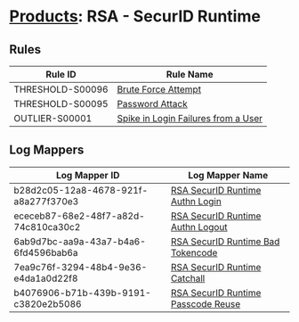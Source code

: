# [Products](README.md): RSA - SecurID Runtime

## Rules

|Rule ID|Rule Name|
|----|----|
|THRESHOLD-S00096|[Brute Force Attempt](../rules/THRESHOLD-S00096.md)|
|THRESHOLD-S00095|[Password Attack](../rules/THRESHOLD-S00095.md)|
|OUTLIER-S00001|[Spike in Login Failures from a User](../rules/OUTLIER-S00001.md)|


## Log Mappers

|Log Mapper ID|Log Mapper Name|
|----|----|
|b28d2c05-12a8-4678-921f-a8a277f370e3|[RSA SecurID Runtime Authn Login](../mappings/b28d2c05-12a8-4678-921f-a8a277f370e3.md)|
|ececeb87-68e2-48f7-a82d-74c810ca30c2|[RSA SecurID Runtime Authn Logout](../mappings/ececeb87-68e2-48f7-a82d-74c810ca30c2.md)|
|6ab9d7bc-aa9a-43a7-b4a6-6fd4596bab6a|[RSA SecurID Runtime Bad Tokencode](../mappings/6ab9d7bc-aa9a-43a7-b4a6-6fd4596bab6a.md)|
|7ea9c76f-3294-48b4-9e36-e4da1a0d22f8|[RSA SecurID Runtime Catchall](../mappings/7ea9c76f-3294-48b4-9e36-e4da1a0d22f8.md)|
|b4076906-b71b-439b-9191-c3820e2b5086|[RSA SecurID Runtime Passcode Reuse](../mappings/b4076906-b71b-439b-9191-c3820e2b5086.md)|


